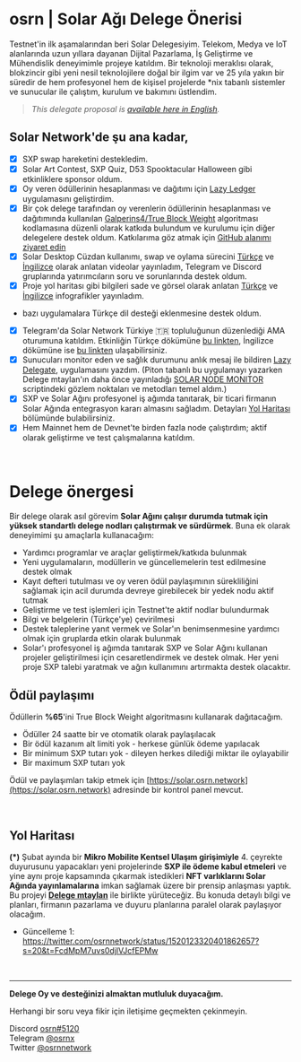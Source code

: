 # osrn | Solar Ağı Delege Önerisi
Testnet'in ilk aşamalarından beri Solar Delegesiyim. Telekom, Medya ve IoT alanlarında uzun yıllara dayanan Dijital Pazarlama, İş Geliştirme ve Mühendislik deneyimimle projeye katıldım. Bir teknoloji meraklısı olarak, blokzincir gibi yeni nesil teknolojilere doğal bir ilgim var ve 25 yıla yakın bir süredir de hem profesyonel hem de kişisel projelerde *nix tabanlı sistemler ve sunucular ile çalıştım, kurulum ve bakımını üstlendim.

> *This delegate proposal is [available here in English](https://delegates.solar.org/delegates/osrn).*

## Solar Network'de şu ana kadar,

- [x] SXP swap hareketini destekledim.
- [x] Solar Art Contest, SXP Quiz, D53 Spooktacular Halloween gibi etkinliklere sponsor oldum.
- [x] Oy veren ödüllerinin hesaplanması ve dağıtımı için [Lazy Ledger](https://github.com/osrn/lazy-ledger) uygulamasını geliştirdim.
- [x] Bir çok delege tarafından oy verenlerin ödüllerinin hesaplanması ve dağıtımında kullanılan [Galperins4/True Block Weight](https://github.com/galperins4/core2_tbw) algoritması kodlamasına düzenli olarak katkıda bulundum ve kurulumu için diğer delegelere destek oldum. Katkılarıma göz atmak için [GitHub alanımı ziyaret edin](https://github.com/osrn/core2_tbw)
- [x] Solar Desktop Cüzdan kullanımı, swap ve oylama sürecini [Türkçe](https://youtu.be/WA38JbE3MlE) ve [İngilizce](https://youtu.be/W4qAOb50Pcw) olarak anlatan videolar yayınladım, Telegram ve Discord gruplarında yatırımcıların soru ve sorunlarında destek oldum.
- [x] Proje yol haritası gibi bilgileri sade ve görsel olarak anlatan [Türkçe](https://osrn.github.io/solar/solar-roadmap-2022-infogx-tr.jpg) ve [İngilizce](https://osrn.github.io/solar/solar-roadmap-2022-infogx-en.jpg) infografikler yayınladım.
- bazı uygulamalara Türkçe dil desteği eklenmesine destek oldum.
- [x] Telegram'da Solar Network Türkiye 🇹🇷 topluluğunun düzenlediği AMA oturumuna katıldım. Etkinliğin Türkçe dökümüne [bu linkten](https://t.me/solarnetwork_tr/17902), İngilizce dökümüne ise [bu linkten](https://youtu.be/howzWfVJUgA) ulaşabilirsiniz.
- [x] Sunucuları monitor eden ve sağlık durumunu anlık mesaj ile bildiren [Lazy Delegate](https://github.com/osrn/lazy-delegate), uygulamasını yazdım. (Piton tabanlı bu uygulamayı yazarken Delege mtaylan'ın daha önce yayınladığı [SOLAR NODE MONITOR](https://github.com/mtaylan/SOLAR_NODE_Monitor_Discord) scriptindeki gözlem noktaları ve metodları temel aldım.)
- [x] SXP ve Solar Ağını profesyonel iş ağımda tanıtarak, bir ticari firmanın Solar Ağında entegrasyon kararı almasını sağladım. Detayları [Yol Haritası](#yol-haritası) bölümünde bulabilirsiniz.
- [x] Hem Mainnet hem de Devnet'te birden fazla node çalıştırdım; aktif olarak geliştirme ve test çalışmalarına katıldım.

<br>

# Delege önergesi
Bir delege olarak asıl görevim **Solar Ağını çalışır durumda tutmak için yüksek standartlı delege nodları çalıştırmak ve sürdürmek**. Buna ek olarak deneyimimi şu amaçlarla kullanacağım:
- Yardımcı programlar ve araçlar geliştirmek/katkıda bulunmak
- Yeni uygulamaların, modüllerin ve güncellemelerin test edilmesine destek olmak
- Kayıt defteri tutulması ve oy veren ödül paylaşımının sürekliliğini sağlamak için acil durumda devreye girebilecek bir yedek nodu aktif tutmak
- Geliştirme ve test işlemleri için Testnet'te aktif nodlar bulundurmak
- Bilgi ve belgelerin (Türkçe'ye) çevirilmesi
- Destek taleplerine yanıt vermek ve Solar'ın benimsenmesine yardımcı olmak için gruplarda etkin olarak bulunmak
- Solar'ı profesyonel iş ağımda tanıtarak SXP ve Solar Ağını kullanan projeler geliştirilmesi için cesaretlendirmek ve destek olmak. Her yeni proje SXP talebi yaratmak ve ağın kullanımını artırmakta destek olacaktır.

## Ödül paylaşımı
Ödüllerin **%65**'ini True Block Weight algoritmasını kullanarak dağıtacağım.
- Ödüller 24 saatte bir ve otomatik olarak paylaşılacak
- Bir ödül kazanım alt limiti yok - herkese günlük ödeme yapılacak
- Bir minimum SXP tutarı yok - dileyen herkes dilediği miktar ile oylayabilir
- Bir maximum SXP tutarı yok

 Ödül ve paylaşımları takip etmek için [https://solar.osrn.network](https://solar.osrn.network) adresinde bir kontrol panel mevcut.

<br>

## Yol Haritası
**(*)** Şubat ayında bir **Mikro Mobilite Kentsel Ulaşım girişimiyle** 4. çeyrekte duyurusunu yapacakları yeni projelerinde **SXP ile ödeme kabul etmeleri** ve yine aynı proje kapsamında çıkarmak istedikleri **NFT varlıklarını  Solar Ağında yayınlamalarına** imkan sağlamak üzere bir prensip anlaşması yaptık. Bu projeyi **[Delege mtaylan](https://delegates.solar.org/sxp/delegates/mtaylan)** ile birlikte yürüteceğiz. Bu konuda detaylı bilgi ve planları, firmanın pazarlama ve duyuru planlarına paralel olarak paylaşıyor olacağım.

- Güncelleme 1: https://twitter.com/osrnnetwork/status/1520123320401862657?s=20&t=FcdMpM7uvs0djlVJcfEPMw

<br>

---
**Delege Oy ve desteğinizi almaktan mutluluk duyacağım.**

Herhangi bir soru veya fikir için iletişime geçmekten çekinmeyin.

Discord [osrn#5120](https://discordapp.com/users/934889170139222077)<br>
Telegram [@osrnx](https://t.me/osrnx)<br>
Twitter [@osrnnetwork](https://twitter.com/osrnnetwork)
